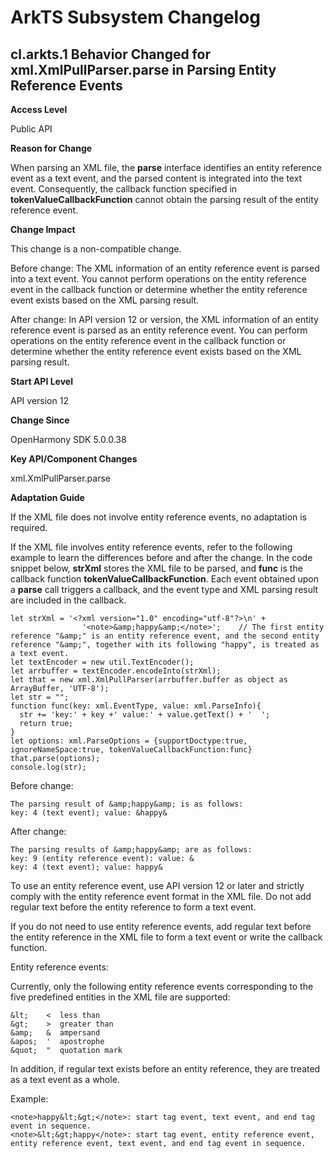 # ArkTS Subsystem Changelog

## cl.arkts.1 Behavior Changed for xml.XmlPullParser.parse in Parsing Entity Reference Events

**Access Level**

Public API

**Reason for Change**

When parsing an XML file, the **parse** interface identifies an entity reference event as a text event, and the parsed content is integrated into the text event. Consequently, the callback function specified in **tokenValueCallbackFunction** cannot obtain the parsing result of the entity reference event.

**Change Impact**

This change is a non-compatible change.

Before change: The XML information of an entity reference event is parsed into a text event. You cannot perform operations on the entity reference event in the callback function or determine whether the entity reference event exists based on the XML parsing result.

After change: In API version 12 or version, the XML information of an entity reference event is parsed as an entity reference event. You can perform operations on the entity reference event in the callback function or determine whether the entity reference event exists based on the XML parsing result.

**Start API Level**

API version 12

**Change Since**

OpenHarmony SDK 5.0.0.38

**Key API/Component Changes**

xml.XmlPullParser.parse

**Adaptation Guide**

If the XML file does not involve entity reference events, no adaptation is required.

If the XML file involves entity reference events, refer to the following example to learn the differences before and after the change. In the code snippet below, **strXml** stores the XML file to be parsed, and **func** is the callback function **tokenValueCallbackFunction**. Each event obtained upon a **parse** call triggers a callback, and the event type and XML parsing result are included in the callback.
```
let strXml = '<?xml version="1.0" encoding="utf-8"?>\n' +
                '<note>&amp;happy&amp;</note>';    // The first entity reference "&amp;" is an entity reference event, and the second entity reference "&amp;", together with its following "happy", is treated as a text event.
let textEncoder = new util.TextEncoder();
let arrbuffer = textEncoder.encodeInto(strXml);
let that = new xml.XmlPullParser(arrbuffer.buffer as object as ArrayBuffer, 'UTF-8');
let str = "";
function func(key: xml.EventType, value: xml.ParseInfo){
  str += 'key:' + key +' value:' + value.getText() + '  ';
  return true;
}
let options: xml.ParseOptions = {supportDoctype:true, ignoreNameSpace:true, tokenValueCallbackFunction:func}
that.parse(options);
console.log(str);
```
Before change:
```
The parsing result of &amp;happy&amp; is as follows:
key: 4 (text event); value: &happy&
```
After change:
```
The parsing results of &amp;happy&amp; are as follows:
key: 9 (entity reference event): value: &
key: 4 (text event); value: happy&
```

To use an entity reference event, use API version 12 or later and strictly comply with the entity reference event format in the XML file. Do not add regular text before the entity reference to form a text event.

If you do not need to use entity reference events, add regular text before the entity reference in the XML file to form a text event or write the callback function.

Entity reference events:

Currently, only the following entity reference events corresponding to the five predefined entities in the XML file are supported:

```
&lt;    <  less than
&gt;    >  greater than
&amp;   &  ampersand
&apos;  '  apostrophe
&quot;  "  quotation mark
```
In addition, if regular text exists before an entity reference, they are treated as a text event as a whole. 

Example:

```
<note>happy&lt;&gt;</note>: start tag event, text event, and end tag event in sequence.
<note>&lt;&gt;happy</note>: start tag event, entity reference event, entity reference event, text event, and end tag event in sequence.
```
